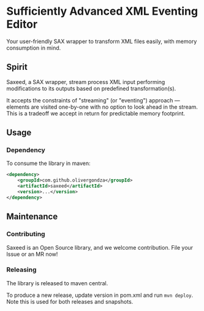 # Sufficiently Advanced XML Eventing Editor

Your user-friendly SAX wrapper to transform XML files easily, with memory consumption in mind.

## Spirit

Saxeed, a SAX wrapper, stream process XML input performing modifications to its outputs based on predefined transformation(s).

It accepts the constraints of "streaming" (or "eventing") approach — elements are visited one-by-one with no option to look ahead in the stream.
This is a tradeoff we accept in return for predictable memory footprint. 

## Usage

### Dependency

To consume the library in maven:

```xml
<dependency>
    <groupId>com.github.olivergondza</groupId>
    <artifactId>saxeed</artifactId>
    <version>...</version>
</dependency>
```

## Maintenance

### Contributing

Saxeed is an Open Source library, and we welcome contribution. File your Issue or an MR now!

### Releasing

The library is released to maven central.

To produce a new release, update version in pom.xml and run `mvn deploy`.
Note this is used for both releases and snapshots.
